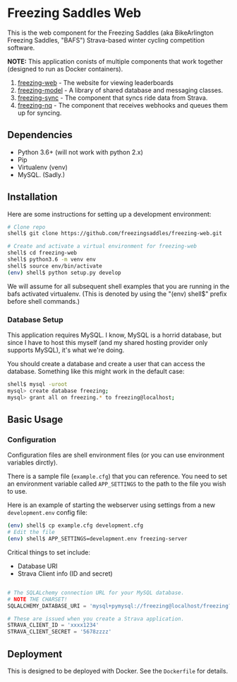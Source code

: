 # Freezing Saddles Web

This is the web component for the Freezing Saddles (aka BikeArlington Freezing Saddles, "BAFS") Strava-based
winter cycling competition software.

**NOTE:** This application conists of multiple components that work together (designed to run as Docker containers).
1. [freezing-web](https://github.com/freezingsaddles/freezing-web) - The website for viewing leaderboards   
1. [freezing-model](https://github.com/freezingsaddles/freezing-model) - A library of shared database and messaging classes. 
1. [freezing-sync](https://github.com/freezingsaddles/freezing-sync) - The component that syncs ride data from Strava. 
1. [freezing-nq](https://github.com/freezingsaddles/freezing-nq) - The component that receives webhooks and queues them up for syncing.

## Dependencies

* Python 3.6+ (will not work with python 2.x)
* Pip
* Virtualenv (venv)
* MySQL.  (Sadly.)


## Installation

Here are some instructions for setting up a development environment:

```bash
# Clone repo
shell$ git clone https://github.com/freezingsaddles/freezing-web.git

# Create and activate a virtual environment for freezing-web
shell$ cd freezing-web
shell$ python3.6 -m venv env
shell$ source env/bin/activate
(env) shell$ python setup.py develop 
```

We will assume for all subsequent shell examples that you are running in the bafs activated virtualenv.  (This is denoted by using
the "(env) shell$" prefix before shell commands.)    

### Database Setup

This application requires MySQL.  I know, MySQL is a horrid database, but since I have to host this myself (and my shared hosting
provider only supports MySQL), it's what we're doing.

You should create a database and create a user that can access the database.  Something like this might work in the default case:

```bash
shell$ mysql -uroot
mysql> create database freezing;
mysql> grant all on freezing.* to freezing@localhost;
```

## Basic Usage

### Configuration

Configuration files are shell environment files (or you can use environment variables dirctly).

There is a sample file (`example.cfg`) that you can reference.  You need to set an environment variable called 
`APP_SETTINGS` to the path to the file you wish to use.

Here is an example of starting the webserver using settings from a new `development.env` config file:
```bash
(env) shell$ cp example.cfg development.cfg
# Edit the file
(env) shell$ APP_SETTINGS=development.env freezing-server
```

Critical things to set include:
* Database URI
* Strava Client info (ID and secret)

```python

# The SQLALchemy connection URL for your MySQL database.
# NOTE THE CHARSET!
SQLALCHEMY_DATABASE_URI = 'mysql+pymysql://freezing@localhost/freezing?charset=utf8mb4&binary_prefix=true'

# These are issued when you create a Strava application.
STRAVA_CLIENT_ID = 'xxxx1234'
STRAVA_CLIENT_SECRET = '5678zzzz'
```

## Deployment

This is designed to be deployed with Docker.  See the `Dockerfile` for details.